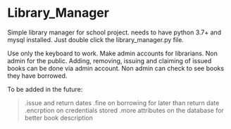 # Library_Manager

Simple library manager for school project. needs to have python 3.7+ and mysql installed. Just double click the library_manager.py file.

Use only the keyboard to work. Make admin accounts for librarians. Non admin for the public. Adding, removing, issuing and claiming of issued books can be done via admin account. Non admin can check to see books they have borrowed.

To be added in the future:
> .issue and return dates
> .fine on borrowing for later than return date
> .encrption on credentials stored
> .more attributes on the database for better book description